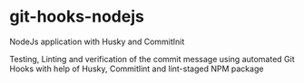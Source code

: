 # git-hooks-nodejs
NodeJs application with Husky and CommitInit

Testing, Linting and verification of the commit message using automated Git Hooks with help of Husky, Commitlint and lint-staged NPM package
